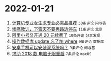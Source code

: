 # 2022-01-21

1. [计算机专业女生求专业必需品推荐](https://www.v2ex.com/t/829598) `30条评论` `问与答`
1. [惨痛教训，下雪天不要再路边停车](https://www.v2ex.com/t/829593) `11条评论` `北京`
1. [阿里小号又开通 20 元续费了](https://www.v2ex.com/t/829607) `10条评论` `分享发现`
1. [操作数据库 update 忘了加 where](https://www.v2ex.com/t/829615) `9条评论` `数据库`
1. [安卓手机可以安装双系统吗？](https://www.v2ex.com/t/829612) `9条评论` `问与答`
1. [求助 2018 款 电脑无限重启](https://www.v2ex.com/t/829596) `7条评论` `macOS`
